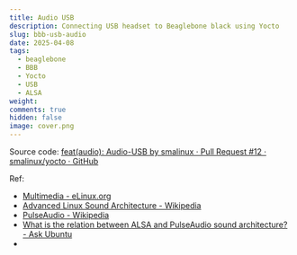 ```yaml
---
title: Audio USB
description: Connecting USB headset to Beaglebone black using Yocto
slug: bbb-usb-audio
date: 2025-04-08
tags:
  - beaglebone
  - BBB
  - Yocto
  - USB
  - ALSA
weight: 
comments: true
hidden: false
image: cover.png
---
```



Source code: [feat(audio): Audio-USB by smalinux · Pull Request #12 · smalinux/yocto · GitHub](https://github.com/smalinux/yocto/pull/12)


Ref:
- [Multimedia - eLinux.org](https://elinux.org/Multimedia)
- [Advanced Linux Sound Architecture - Wikipedia](https://en.wikipedia.org/wiki/Advanced_Linux_Sound_Architecture)
- [PulseAudio - Wikipedia](https://en.wikipedia.org/wiki/PulseAudio)
- [What is the relation between ALSA and PulseAudio sound architecture? - Ask Ubuntu](https://askubuntu.com/a/581130)
- 